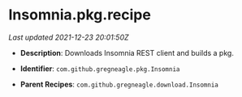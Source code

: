 # Insomnia.pkg.recipe

_Last updated 2021-12-23 20:01:50Z_

- **Description**: Downloads Insomnia REST client and builds a pkg.

- **Identifier**: `com.github.gregneagle.pkg.Insomnia`

- **Parent Recipes**: `com.github.gregneagle.download.Insomnia`
